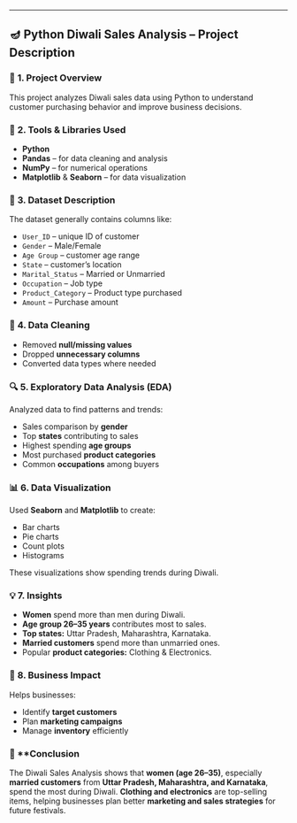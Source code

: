 ---

## 🪔 **Python Diwali Sales Analysis – Project Description**

### 📌 **1. Project Overview**

This project analyzes Diwali sales data using Python to understand customer purchasing behavior and improve business decisions.

### 🧰 **2. Tools & Libraries Used**

* **Python**
* **Pandas** – for data cleaning and analysis
* **NumPy** – for numerical operations
* **Matplotlib** & **Seaborn** – for data visualization

### 📂 **3. Dataset Description**

The dataset generally contains columns like:

* `User_ID` – unique ID of customer
* `Gender` – Male/Female
* `Age Group` – customer age range
* `State` – customer’s location
* `Marital_Status` – Married or Unmarried
* `Occupation` – Job type
* `Product_Category` – Product type purchased
* `Amount` – Purchase amount

### 🧹 **4. Data Cleaning**

* Removed **null/missing values**
* Dropped **unnecessary columns**
* Converted data types where needed

### 🔍 **5. Exploratory Data Analysis (EDA)**

Analyzed data to find patterns and trends:

* Sales comparison by **gender**
* Top **states** contributing to sales
* Highest spending **age groups**
* Most purchased **product categories**
* Common **occupations** among buyers

### 📊 **6. Data Visualization**

Used **Seaborn** and **Matplotlib** to create:

* Bar charts
* Pie charts
* Count plots
* Histograms

These visualizations show spending trends during Diwali.

### 💡 **7. Insights**

* **Women** spend more than men during Diwali.
* **Age group 26–35 years** contributes most to sales.
* **Top states:** Uttar Pradesh, Maharashtra, Karnataka.
* **Married customers** spend more than unmarried ones.
* Popular **product categories:** Clothing & Electronics.

### 🎯 **8. Business Impact**

Helps businesses:

* Identify **target customers**
* Plan **marketing campaigns**
* Manage **inventory** efficiently


### 🏁 **Conclusion
The Diwali Sales Analysis shows that **women (age 26–35)**, especially **married customers** from **Uttar Pradesh, Maharashtra, and Karnataka**, spend the most during Diwali.
**Clothing and electronics** are top-selling items, helping businesses plan better **marketing and sales strategies** for future festivals.

                                          

